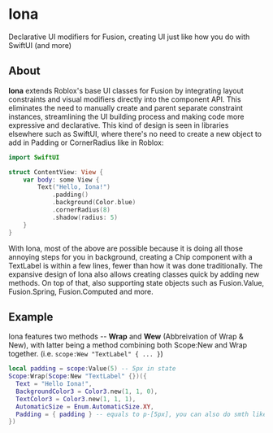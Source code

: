
# Iona

Declarative UI modifiers for Fusion, creating UI just like how you do with SwiftUI (and more)

## About

**Iona** extends Roblox's base UI classes for Fusion by integrating layout constraints and visual modifiers directly into the component API. This eliminates the need to manually create and parent separate constraint instances, streamlining the UI building process and making code more expressive and declarative. This kind of design is seen in libraries elsewhere such as SwiftUI, where there's no need to create a new object to add in Padding or CornerRadius like in Roblox:

```swift
import SwiftUI

struct ContentView: View {
    var body: some View {
        Text("Hello, Iona!")
            .padding()
            .background(Color.blue)
            .cornerRadius(8)
            .shadow(radius: 5)
    }
}
```

With Iona, most of the above are possible because it is doing all those annoying steps for you in background, creating a Chip component with a TextLabel is within a few lines, fewer than how it was done traditionally. The expansive design of Iona also allows creating classes quick by adding new methods. On top of that, also supporting state objects such as Fusion.Value, Fusion.Spring, Fusion.Computed and more.

## Example

Iona features two methods -- **Wrap** and **Wew** (Abbreivation of Wrap & New), with latter being a method combining both Scope:New and Wrap together. (i.e. `scope:Wew "TextLabel" { ... }`)

```lua
local padding = scope:Value(5) -- 5px in state
Scope:Wrap(Scope:New "TextLabel" {})({
  Text = "Hello Iona!",
  BackgroundColor3 = Color3.new(1, 1, 0),
  TextColor3 = Color3.new(1, 1, 1),
  AutomaticSize = Enum.AutomaticSize.XY,
  Padding = { padding } -- equals to p-[5px], you can also do smth like how you do in CSS, i.e. { 5, 10 }, which would be 5 X and 10 Y.
})
```
